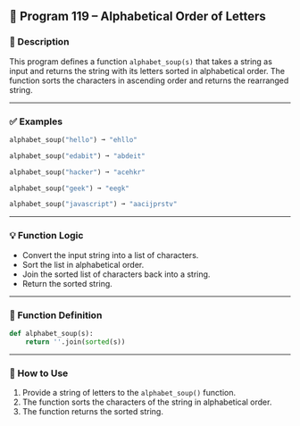 
## 📘 Program 119 – Alphabetical Order of Letters

### 📝 Description  

This program defines a function `alphabet_soup(s)` that takes a string as input and returns the string with its letters sorted in alphabetical order. The function sorts the characters in ascending order and returns the rearranged string.

---

### ✅ Examples

```python
alphabet_soup("hello") ➞ "ehllo"

alphabet_soup("edabit") ➞ "abdeit"

alphabet_soup("hacker") ➞ "acehkr"

alphabet_soup("geek") ➞ "eegk"

alphabet_soup("javascript") ➞ "aacijprstv"
```

---

### 💡 Function Logic

- Convert the input string into a list of characters.
- Sort the list in alphabetical order.
- Join the sorted list of characters back into a string.
- Return the sorted string.

---

### 🧠 Function Definition

```python
def alphabet_soup(s):
    return ''.join(sorted(s))
```

---

### 🔁 How to Use

1. Provide a string of letters to the `alphabet_soup()` function.
2. The function sorts the characters of the string in alphabetical order.
3. The function returns the sorted string.

